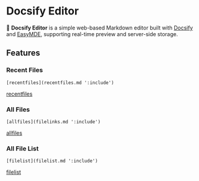 # Docsify Editor
🚀 **Docsify Editor**  is a simple web-based Markdown editor built with [Docsify](https://github.com/docsifyjs/docsify) and [EasyMDE](https://github.com/Ionaru/easy-markdown-editor), supporting real-time preview and server-side storage.


## Features

### Recent Files
```
[recentfiles](recentfiles.md ':include')
```
[recentfiles](recentfiles.md ':include')

### All Files
```
[allfiles](filelinks.md ':include')
```
[allfiles](filelinks.md ':include')

### All File List
```
[filelist](filelist.md ':include')
```
[filelist](filelist.md ':include')
